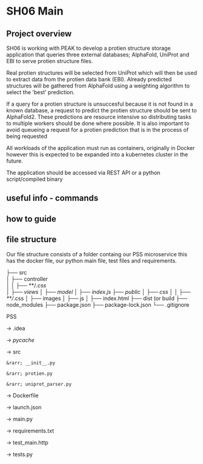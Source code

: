 # SH06 Main


## Project overview
SH06 is working with PEAK to develop a protien structure storage application that queries three external databases; AlphaFold, UniProt and EBI to serve protien structure files. 

Real protien structures will be selected from UniProt which will then be used to extract data from the protien data bank (EBI).
Already predicted structures will be gathered from AlphaFold using a weighting algorithm to select the 'best' prediction.

If a query for a protien structure is unsuccesful because it is not found in a known database, a request to predict the protien structure should be sent to AlphaFold2. These predictions are resource intensive so distributing tasks to multiple workers should be done where possible. It is also important to avoid queueing a request for a protien prediction that is in the process of being requested

All workloads of the application must run as containers, originally in Docker however this is expected to be expanded into a kubernetes cluster in the future.

The application should be accessed via REST API or a python script/compiled binary


## useful info - commands
## how to guide
## file structure
Our file structure consists of a folder containg our PSS microservice this has the docker file, our python main file, test files 
and requirements.

├── src \
│   ├── controller \
│   │   ├── **/*.css \
│   ├── views
│   ├── model
│   ├── index.js
├── public
│   ├── css
│   │   ├── **/*.css
│   ├── images
│   ├── js
│   ├── index.html
├── dist (or build
├── node_modules
├── package.json
├── package-lock.json 
└── .gitignore

PSS

&rarr; .idea

&rarr; _pycache_

&rarr; src

    &rarr; __init__.py

    &rarr; protien.py

    &rarr; uniprot_parser.py

&rarr; Dockerfile

&rarr; launch.json

&rarr; main.py

&rarr; requirements.txt

&rarr; test_main.http

&rarr; tests.py
